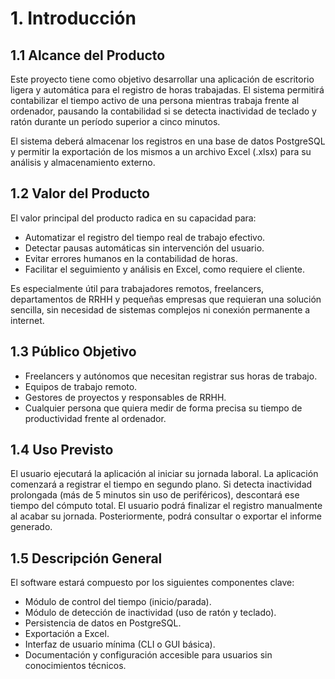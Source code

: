 # 1. Introducción

## 1.1 Alcance del Producto

Este proyecto tiene como objetivo desarrollar una aplicación de escritorio ligera y automática para el registro de horas trabajadas. El sistema permitirá contabilizar el tiempo activo de una persona mientras trabaja frente al ordenador, pausando la contabilidad si se detecta inactividad de teclado y ratón durante un período superior a cinco minutos. 

El sistema deberá almacenar los registros en una base de datos PostgreSQL y permitir la exportación de los mismos a un archivo Excel (.xlsx) para su análisis y almacenamiento externo.

## 1.2 Valor del Producto

El valor principal del producto radica en su capacidad para:

- Automatizar el registro del tiempo real de trabajo efectivo.
- Detectar pausas automáticas sin intervención del usuario.
- Evitar errores humanos en la contabilidad de horas.
- Facilitar el seguimiento y análisis en Excel, como requiere el cliente.

Es especialmente útil para trabajadores remotos, freelancers, departamentos de RRHH y pequeñas empresas que requieran una solución sencilla, sin necesidad de sistemas complejos ni conexión permanente a internet.

## 1.3 Público Objetivo

- Freelancers y autónomos que necesitan registrar sus horas de trabajo.
- Equipos de trabajo remoto.
- Gestores de proyectos y responsables de RRHH.
- Cualquier persona que quiera medir de forma precisa su tiempo de productividad frente al ordenador.

## 1.4 Uso Previsto

El usuario ejecutará la aplicación al iniciar su jornada laboral. La aplicación comenzará a registrar el tiempo en segundo plano. Si detecta inactividad prolongada (más de 5 minutos sin uso de periféricos), descontará ese tiempo del cómputo total. El usuario podrá finalizar el registro manualmente al acabar su jornada. Posteriormente, podrá consultar o exportar el informe generado.

## 1.5 Descripción General

El software estará compuesto por los siguientes componentes clave:

- Módulo de control del tiempo (inicio/parada).
- Módulo de detección de inactividad (uso de ratón y teclado).
- Persistencia de datos en PostgreSQL.
- Exportación a Excel.
- Interfaz de usuario mínima (CLI o GUI básica).
- Documentación y configuración accesible para usuarios sin conocimientos técnicos.